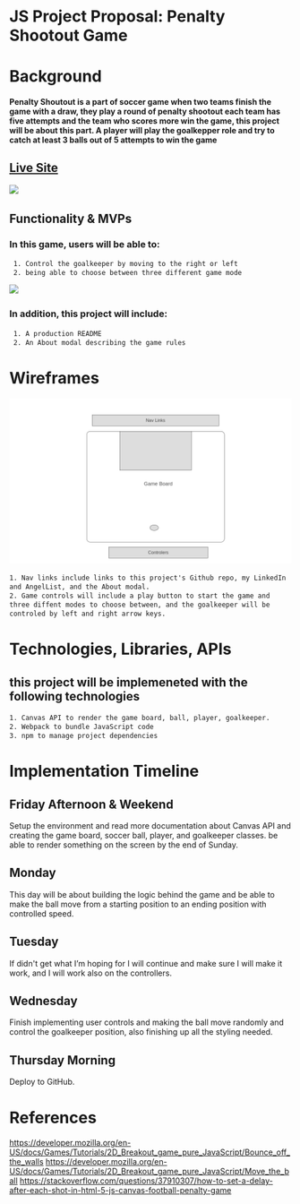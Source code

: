 # JS Project Proposal: Penalty Shootout Game
# Background 
#### Penalty Shoutout is a part of soccer game when two teams finish the game with a draw, they play a round of penalty shootout each team has five attempts and the team who scores more win the game, this project will be about this part. A player will play the goalkepper role and try to catch at least 3 balls out of 5 attempts to win the game  

## [Live Site](https://oussamaelar.github.io/JS_Project/)

![](gifGame1.gif)

## Functionality & MVPs
### In this game, users will be able to:
     1. Control the goalkeeper by moving to the right or left 
     2. being able to choose between three different game mode  

![](gifGame.gif)

### In addition, this project will include: 
     1. A production README 
     2. An About modal describing the game rules 
# Wireframes 

![Wireframe](homepage2.png)

    1. Nav links include links to this project's Github repo, my LinkedIn and AngelList, and the About modal.
    2. Game controls will include a play button to start the game and three diffent modes to choose between, and the goalkeeper will be controled by left and right arrow keys.

# Technologies, Libraries, APIs
## this project will be implemeneted with the following technologies 
    1. Canvas API to render the game board, ball, player, goalkeeper.
    2. Webpack to bundle JavaScript code 
    3. npm to manage project dependencies

# Implementation Timeline
## Friday Afternoon & Weekend
Setup the environment and read more documentation about Canvas API and creating the game board, soccer ball, player, and goalkeeper classes. be able to render something on the screen by the end of Sunday.
## Monday
This day will be about building the logic behind the game and be able to make the ball move from a starting position to an ending position with controlled speed.
## Tuesday
If didn't get what I’m hoping for I will continue and make sure I will make it work, and I will work also on the controllers.
## Wednesday
Finish implementing user controls and making the ball move randomly and control the goalkeeper position, also finishing up all the styling needed.
## Thursday Morning
Deploy to GitHub.
# References 
https://developer.mozilla.org/en-US/docs/Games/Tutorials/2D_Breakout_game_pure_JavaScript/Bounce_off_the_walls
https://developer.mozilla.org/en-US/docs/Games/Tutorials/2D_Breakout_game_pure_JavaScript/Move_the_ball
https://stackoverflow.com/questions/37910307/how-to-set-a-delay-after-each-shot-in-html-5-js-canvas-football-penalty-game


